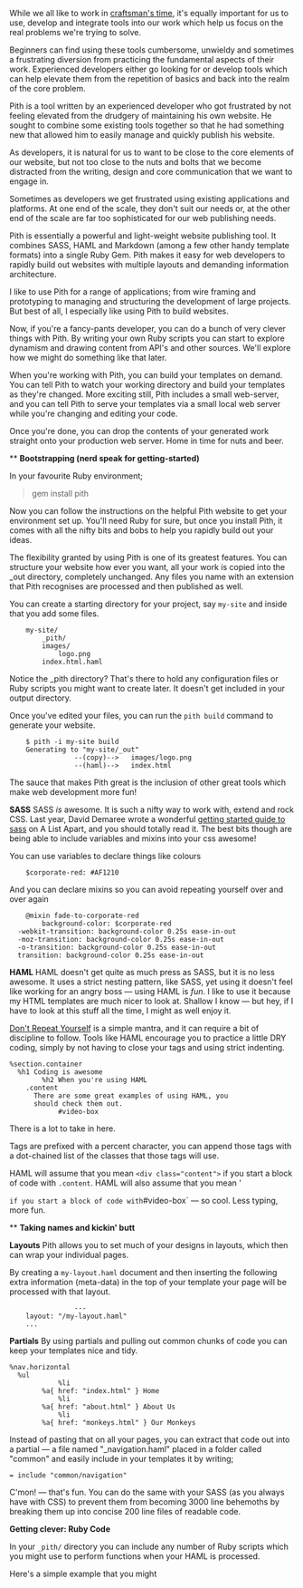 While we all like to work in [craftsman's time](http://www.lukew.com/ff/entry.asp?1603), it's equally important for us to use, develop and integrate tools into our work which help us focus on the real problems we're trying to solve.

Beginners can find using these tools cumbersome, unwieldy and sometimes a frustrating diversion from practicing the fundamental aspects of their work. Experienced developers either go looking for or develop tools which can help elevate them from the repetition of basics and back into the realm of the core problem.

Pith is a tool written by an experienced developer who got frustrated by not feeling elevated from the drudgery of maintaining his own website. He sought to combine some existing tools together so that he had something new that allowed him to easily manage and quickly publish his website.

As developers, it is natural for us to want to be close to the core elements of our website, but not too close to the nuts and bolts that we become distracted from the writing, design and core communication that we want to engage in.

Sometimes as developers we get frustrated using existing applications and platforms. At one end of the scale, they don't suit our needs or, at the other end of the scale are far too sophisticated for our web publishing needs.

Pith is essentially a powerful and light-weight website publishing tool. It combines SASS, HAML and Markdown (among a few other handy template formats) into a single Ruby Gem. Pith makes it easy for web developers to rapidly build out websites with multiple layouts and demanding information architecture.

I like to use Pith for a range of applications; from wire framing and prototyping to managing and structuring the development of large projects. But best of all, I especially like using Pith to build websites.

Now, if you're a fancy-pants developer, you can do a bunch of very clever things with Pith. By writing your own Ruby scripts you can start to explore dynamism and drawing content from API's and other sources. We'll explore how we might do something like that later.

When you're working with Pith, you can build your templates on demand. You can tell Pith to watch your working directory and build your templates as they're changed. More exciting still, Pith includes a small web-server, and you can tell Pith to serve your templates via a small local web server while you're changing and editing your code.

Once you're done, you can drop the contents of your generated work straight onto your production web server. Home in time for nuts and beer.

** **Bootstrapping (nerd speak for getting-started)**

In your favourite Ruby environment;
> gem install pith

Now you can follow the instructions on the helpful Pith website to get your environment set up. You'll need Ruby for sure, but once you install Pith, it comes with all the nifty bits and bobs to help you rapidly build out your ideas.

The flexibility granted by using Pith is one of its greatest features. You can structure your website how ever you want, all your work is copied into the _out directory, completely unchanged. Any files you name with an extension that Pith recognises are processed and then published as well.

You can create a starting directory for your project, say `my-site` and inside that you add some files.

		my-site/
			_pith/
			images/
				logo.png
			index.html.haml

Notice the _pith directory? That's there to hold any configuration files or Ruby scripts you might want to create later. It doesn't get included in your output directory.

Once you've edited your files, you can run the `pith build` command to generate your website.

		$ pith -i my-site build
		Generating to "my-site/_out"
					--(copy)-->   images/logo.png
					--(haml)-->   index.html

The sauce that makes Pith great is the inclusion of other great tools which make web development more fun!

**SASS**
SASS *is* awesome. It is such a nifty way to work with, extend and rock CSS. Last year, David Demaree wrote a wonderful [getting started guide to sass](http://www.alistapart.com/articles/getting-started-with-sass/) on A List Apart, and you should totally read it. The best bits though are being able to  include variables and mixins into your css awesome!

You can use variables to declare things like colours

		$corporate-red: #AF1210

And you can declare mixins so you can avoid repeating yourself over and over again

		@mixin fade-to-corporate-red
			background-color: $corporate-red
      -webkit-transition: background-color 0.25s ease-in-out
      -moz-transition: background-color 0.25s ease-in-out
      -o-transition: background-color 0.25s ease-in-out
      transition: background-color 0.25s ease-in-out

**HAML**
HAML doesn't get quite as much press as SASS, but it is no less awesome. It uses a strict nesting pattern, like SASS, yet using it doesn't feel like working for an angry boss — using HAML is *fun*. I like to use it because my HTML templates are much nicer to look at. Shallow I know — but hey, if I have to look at this stuff all the time, I might as well enjoy it.

[Don't Repeat Yourself](http://en.wikipedia.org/wiki/Don't_repeat_yourself) is a simple mantra, and it can require a bit of discipline to follow. Tools like HAML encourage you to practice a little DRY coding, simply by not having to close your tags and using strict indenting.

    %section.container
      %h1 Coding is awesome
			%h2 When you're using HAML
        .content
          There are some great examples of using HAML, you
          should check them out.
				#video-box

There is a lot to take in here. 

Tags are prefixed with a percent character, you can append those tags with a dot-chained list of the classes that those tags will use. 

HAML will assume that you mean `<div class="content">` if you start a block of code with `.content`. HAML will also assume that you mean '<div id="video-box">` if you start a block of code with `#video-box` — so cool. Less typing, more fun.

** **Taking names and kickin' butt**

**Layouts**
Pith allows you to set much of your designs in layouts, which then can wrap your individual pages.

By creating a `my-layout.haml` document and then inserting the following extra information (meta-data) in the top of your template your page will be processed with that layout.

					---
		layout: "/my-layout.haml"
		...

**Partials**
By using partials and pulling out common chunks of code you can keep your templates nice and tidy.

    %nav.horizontal
      %ul
				%li
        	%a{ href: "index.html" } Home
				%li
        	%a{ href: "about.html" } About Us
				%li
        	%a{ href: "monkeys.html" } Our Monkeys

Instead of pasting that on all your pages, you can extract that code out into a partial — a file named "_navigation.haml" placed in a folder called "common" and easily include in your templates it by writing;

    = include "common/navigation"

C'mon! — that's fun. You can do the same with your SASS (as you always have with CSS) to prevent them from becoming 3000 line behemoths by breaking them up into concise 200 line files of readable code.

**Getting clever: Ruby Code**

In your `_pith/` directory you can include any number of Ruby scripts which you might use to perform functions when your HAML is processed.

Here's a simple example that you might 





